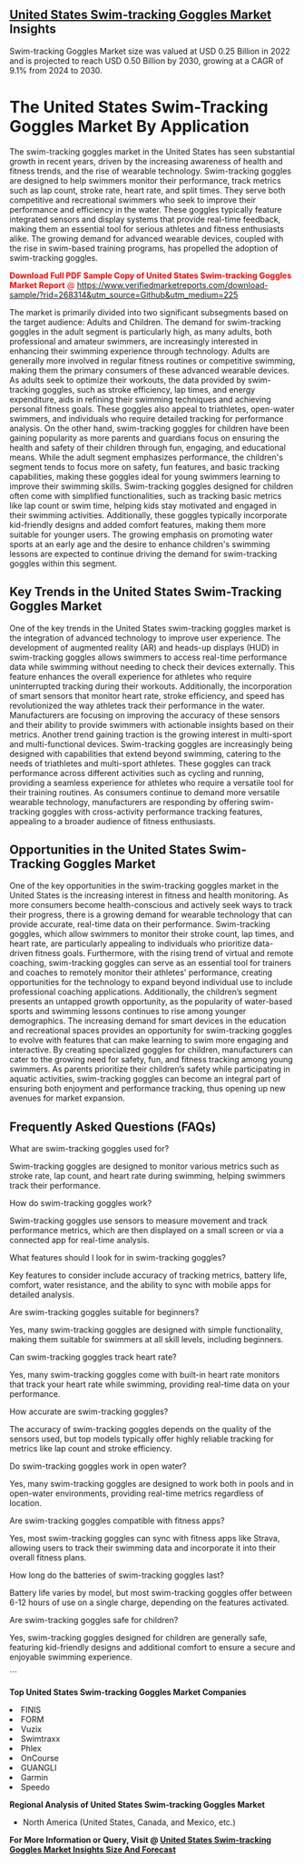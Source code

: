 <h2><a href="https://www.verifiedmarketreports.com/download-sample/?rid=268314&amp;utm_source=Github&amp;utm_medium=225" target="_blank">United States Swim-tracking Goggles Market</a> Insights</h2><p>Swim-tracking Goggles Market size was valued at USD 0.25 Billion in 2022 and is projected to reach USD 0.50 Billion by 2030, growing at a CAGR of 9.1% from 2024 to 2030.</p><p> <h1>The United States Swim-Tracking Goggles Market By Application</h1> <p>The swim-tracking goggles market in the United States has seen substantial growth in recent years, driven by the increasing awareness of health and fitness trends, and the rise of wearable technology. Swim-tracking goggles are designed to help swimmers monitor their performance, track metrics such as lap count, stroke rate, heart rate, and split times. They serve both competitive and recreational swimmers who seek to improve their performance and efficiency in the water. These goggles typically feature integrated sensors and display systems that provide real-time feedback, making them an essential tool for serious athletes and fitness enthusiasts alike. The growing demand for advanced wearable devices, coupled with the rise in swim-based training programs, has propelled the adoption of swim-tracking goggles. <p><span class=""><span style="color: #ff0000;"><strong>Download Full PDF Sample Copy of United States Swim-tracking Goggles Market Report</strong> @ </span><a href="https://www.verifiedmarketreports.com/download-sample/?rid=268314&amp;utm_source=Github&amp;utm_medium=225" target="_blank">https://www.verifiedmarketreports.com/download-sample/?rid=268314&amp;utm_source=Github&amp;utm_medium=225</a></span></p> The market is primarily divided into two significant subsegments based on the target audience: Adults and Children. The demand for swim-tracking goggles in the adult segment is particularly high, as many adults, both professional and amateur swimmers, are increasingly interested in enhancing their swimming experience through technology. Adults are generally more involved in regular fitness routines or competitive swimming, making them the primary consumers of these advanced wearable devices. As adults seek to optimize their workouts, the data provided by swim-tracking goggles, such as stroke efficiency, lap times, and energy expenditure, aids in refining their swimming techniques and achieving personal fitness goals. These goggles also appeal to triathletes, open-water swimmers, and individuals who require detailed tracking for performance analysis. On the other hand, swim-tracking goggles for children have been gaining popularity as more parents and guardians focus on ensuring the health and safety of their children through fun, engaging, and educational means. While the adult segment emphasizes performance, the children's segment tends to focus more on safety, fun features, and basic tracking capabilities, making these goggles ideal for young swimmers learning to improve their swimming skills. Swim-tracking goggles designed for children often come with simplified functionalities, such as tracking basic metrics like lap count or swim time, helping kids stay motivated and engaged in their swimming activities. Additionally, these goggles typically incorporate kid-friendly designs and added comfort features, making them more suitable for younger users. The growing emphasis on promoting water sports at an early age and the desire to enhance children's swimming lessons are expected to continue driving the demand for swim-tracking goggles within this segment. <h2>Key Trends in the United States Swim-Tracking Goggles Market</h2> <p>One of the key trends in the United States swim-tracking goggles market is the integration of advanced technology to improve user experience. The development of augmented reality (AR) and heads-up displays (HUD) in swim-tracking goggles allows swimmers to access real-time performance data while swimming without needing to check their devices externally. This feature enhances the overall experience for athletes who require uninterrupted tracking during their workouts. Additionally, the incorporation of smart sensors that monitor heart rate, stroke efficiency, and speed has revolutionized the way athletes track their performance in the water. Manufacturers are focusing on improving the accuracy of these sensors and their ability to provide swimmers with actionable insights based on their metrics. Another trend gaining traction is the growing interest in multi-sport and multi-functional devices. Swim-tracking goggles are increasingly being designed with capabilities that extend beyond swimming, catering to the needs of triathletes and multi-sport athletes. These goggles can track performance across different activities such as cycling and running, providing a seamless experience for athletes who require a versatile tool for their training routines. As consumers continue to demand more versatile wearable technology, manufacturers are responding by offering swim-tracking goggles with cross-activity performance tracking features, appealing to a broader audience of fitness enthusiasts. <h2>Opportunities in the United States Swim-Tracking Goggles Market</h2> <p>One of the key opportunities in the swim-tracking goggles market in the United States is the increasing interest in fitness and health monitoring. As more consumers become health-conscious and actively seek ways to track their progress, there is a growing demand for wearable technology that can provide accurate, real-time data on their performance. Swim-tracking goggles, which allow swimmers to monitor their stroke count, lap times, and heart rate, are particularly appealing to individuals who prioritize data-driven fitness goals. Furthermore, with the rising trend of virtual and remote coaching, swim-tracking goggles can serve as an essential tool for trainers and coaches to remotely monitor their athletes' performance, creating opportunities for the technology to expand beyond individual use to include professional coaching applications. Additionally, the children’s segment presents an untapped growth opportunity, as the popularity of water-based sports and swimming lessons continues to rise among younger demographics. The increasing demand for smart devices in the education and recreational spaces provides an opportunity for swim-tracking goggles to evolve with features that can make learning to swim more engaging and interactive. By creating specialized goggles for children, manufacturers can cater to the growing need for safety, fun, and fitness tracking among young swimmers. As parents prioritize their children’s safety while participating in aquatic activities, swim-tracking goggles can become an integral part of ensuring both enjoyment and performance tracking, thus opening up new avenues for market expansion. <h2>Frequently Asked Questions (FAQs)</h2> <p>What are swim-tracking goggles used for?</p> <p>Swim-tracking goggles are designed to monitor various metrics such as stroke rate, lap count, and heart rate during swimming, helping swimmers track their performance.</p> <p>How do swim-tracking goggles work?</p> <p>Swim-tracking goggles use sensors to measure movement and track performance metrics, which are then displayed on a small screen or via a connected app for real-time analysis.</p> <p>What features should I look for in swim-tracking goggles?</p> <p>Key features to consider include accuracy of tracking metrics, battery life, comfort, water resistance, and the ability to sync with mobile apps for detailed analysis.</p> <p>Are swim-tracking goggles suitable for beginners?</p> <p>Yes, many swim-tracking goggles are designed with simple functionality, making them suitable for swimmers at all skill levels, including beginners.</p> <p>Can swim-tracking goggles track heart rate?</p> <p>Yes, many swim-tracking goggles come with built-in heart rate monitors that track your heart rate while swimming, providing real-time data on your performance.</p> <p>How accurate are swim-tracking goggles?</p> <p>The accuracy of swim-tracking goggles depends on the quality of the sensors used, but top models typically offer highly reliable tracking for metrics like lap count and stroke efficiency.</p> <p>Do swim-tracking goggles work in open water?</p> <p>Yes, many swim-tracking goggles are designed to work both in pools and in open-water environments, providing real-time metrics regardless of location.</p> <p>Are swim-tracking goggles compatible with fitness apps?</p> <p>Yes, most swim-tracking goggles can sync with fitness apps like Strava, allowing users to track their swimming data and incorporate it into their overall fitness plans.</p> <p>How long do the batteries of swim-tracking goggles last?</p> <p>Battery life varies by model, but most swim-tracking goggles offer between 6-12 hours of use on a single charge, depending on the features activated.</p> <p>Are swim-tracking goggles safe for children?</p> <p>Yes, swim-tracking goggles designed for children are generally safe, featuring kid-friendly designs and additional comfort to ensure a secure and enjoyable swimming experience.</p> ```</p><p><strong>Top United States Swim-tracking Goggles Market Companies</strong></p><div data-test-id=""><p><li>FINIS</li><li> FORM</li><li> Vuzix</li><li> Swimtraxx</li><li> Phlex</li><li> OnCourse</li><li> GUANGLI</li><li> Garmin</li><li> Speedo</li></p><div><strong>Regional Analysis of&nbsp;United States Swim-tracking Goggles Market</strong></div><ul><li dir="ltr"><p dir="ltr">North America&nbsp;(United States, Canada, and Mexico, etc.)</p></li></ul><p><strong>For More Information or Query, Visit @&nbsp;</strong><strong><a href="https://www.verifiedmarketreports.com/product/swim-tracking-goggles-market/?utm_source=Github&amp;utm_medium=225" target="_blank">United States Swim-tracking Goggles Market Insights Size And Forecast</a></strong></p></div>
